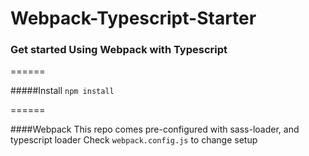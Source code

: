 # Webpack-Typescript-Starter
### Get started Using Webpack with Typescript
======

#####Install
`npm install`

======

####Webpack
This repo comes pre-configured with sass-loader, and typescript loader
Check `webpack.config.js` to change setup

